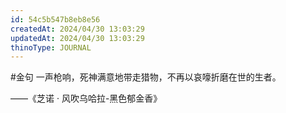 ```yaml
---
id: 54c5b547b8eb8e56
createdAt: 2024/04/30 13:03:29
updatedAt: 2024/04/30 13:03:29
thinoType: JOURNAL
---
```

#金句 一声枪响，死神满意地带走猎物，不再以哀嚎折磨在世的生者。

——《芝诺 · 风吹乌哈拉-黑色郁金香》